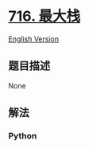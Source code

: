 # [716. 最大栈](https://leetcode-cn.com/problems/max-stack)

[English Version](/leetcode/0700-0799/0716.Max%20Stack/README_EN.md)

## 题目描述

<!-- 这里写题目描述 -->

None

## 解法

<!-- 这里可写通用的实现逻辑 -->

<!-- tabs:start -->

### **Python**

<!-- 这里可写当前语言的特殊实现逻辑 -->

```python

```

<!-- tabs:end -->
